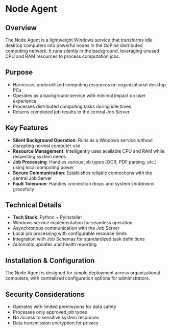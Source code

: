 # Node Agent

## Overview
The Node Agent is a lightweight Windows service that transforms idle desktop computers into powerful nodes in the GoPine distributed computing network. It runs silently in the background, leveraging unused CPU and RAM resources to process computation jobs.

## Purpose
- Harnesses underutilized computing resources on organizational desktop PCs
- Operates as a background service with minimal impact on user experience
- Processes distributed computing tasks during idle times
- Returns completed job results to the central Job Server

## Key Features
- **Silent Background Operation**: Runs as a Windows service without disrupting normal computer use
- **Resource Management**: Intelligently uses available CPU and RAM while respecting system needs
- **Job Processing**: Handles various job types (OCR, PDF parsing, etc.) using local computing power
- **Secure Communication**: Establishes reliable connections with the central Job Server
- **Fault Tolerance**: Handles connection drops and system shutdowns gracefully

## Technical Details
- **Tech Stack**: Python + PyInstaller
- Windows service implementation for seamless operation
- Asynchronous communication with the Job Server
- Local job processing with configurable resource limits
- Integration with Job Schemas for standardized task definitions
- Automatic updates and health reporting

## Installation & Configuration
The Node Agent is designed for simple deployment across organizational computers, with centralized configuration options for administrators.

## Security Considerations
- Operates with limited permissions for data safety
- Processes only approved job types
- No access to sensitive system resources
- Data transmission encryption for privacy